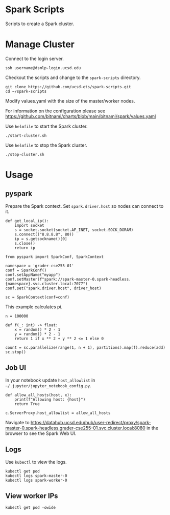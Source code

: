 # Spark Scripts

Scripts to create a Spark cluster.

# Manage Cluster

Connect to the login server.

```
ssh username@dsmlp-login.ucsd.edu
```

Checkout the scripts and change to the `spark-scripts` directory.

```
git clone https://github.com/ucsd-ets/spark-scripts.git
cd ~/spark-scripts
```

Modify values.yaml with the size of the master/worker nodes.

For information on the configuration please see https://github.com/bitnami/charts/blob/main/bitnami/spark/values.yaml

Use `helmfile` to start the Spark cluster.

```
./start-cluster.sh
```

Use `helmfile` to stop the Spark cluster.

```
./stop-cluster.sh
```

# Usage

## pyspark

Prepare the Spark context. Set `spark.driver.host` so nodes can connect to it.

```
def get_local_ip():
    import socket
    s = socket.socket(socket.AF_INET, socket.SOCK_DGRAM)
    s.connect(("8.8.8.8", 80))
    ip = s.getsockname()[0]
    s.close()
    return ip

from pyspark import SparkConf, SparkContext

namespace = 'grader-cse255-01'
conf = SparkConf()
conf.setAppName("myapp")
conf.setMaster(f"spark://spark-master-0.spark-headless.{namespace}.svc.cluster.local:7077") 
conf.set("spark.driver.host", driver_host)

sc = SparkContext(conf=conf)

```

This example calculates pi.

```
n = 100000

def f(_: int) -> float:
    x = random() * 2 - 1
    y = random() * 2 - 1
    return 1 if x ** 2 + y ** 2 <= 1 else 0

count = sc.parallelize(range(1, n + 1), partitions).map(f).reduce(add)
sc.stop()
```

## Job UI

In your notebook update `host_allowlist` in `~/.jupyter/jupyter_notebook_config.py`.

```
def allow_all_hosts(host, x):
    print(f"Allowing host: {host}")
    return True

c.ServerProxy.host_allowlist = allow_all_hosts
```

Navigate to https://datahub.ucsd.edu/hub/user-redirect/proxy/spark-master-0.spark-headless.grader-cse255-01.svc.cluster.local:8080 in the browser to see the Spark Web UI.

## Logs

Use `kubectl` to view the logs.

```
kubectl get pod
kubectl logs spark-master-0
kubectl logs spark-worker-0
```

## View worker IPs

```
kubectl get pod -owide
```
